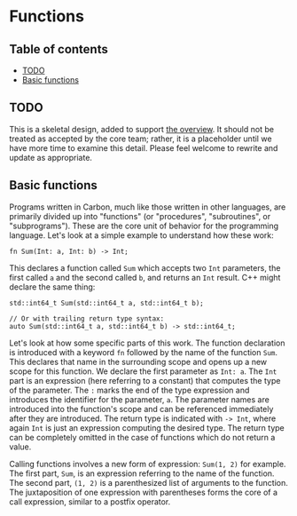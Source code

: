 # Functions

<!--
Part of the Carbon Language project, under the Apache License v2.0 with LLVM
Exceptions. See /LICENSE for license information.
SPDX-License-Identifier: Apache-2.0 WITH LLVM-exception
-->

## Table of contents

<!-- toc -->

-   [TODO](#todo)
-   [Basic functions](#basic-functions)

<!-- tocstop -->

## TODO

This is a skeletal design, added to support [the overview](README.md). It should
not be treated as accepted by the core team; rather, it is a placeholder until
we have more time to examine this detail. Please feel welcome to rewrite and
update as appropriate.

## Basic functions

Programs written in Carbon, much like those written in other languages, are
primarily divided up into "functions" (or "procedures", "subroutines", or
"subprograms"). These are the core unit of behavior for the programming
language. Let's look at a simple example to understand how these work:

```
fn Sum(Int: a, Int: b) -> Int;
```

This declares a function called `Sum` which accepts two `Int` parameters, the
first called `a` and the second called `b`, and returns an `Int` result. C++
might declare the same thing:

```
std::int64_t Sum(std::int64_t a, std::int64_t b);

// Or with trailing return type syntax:
auto Sum(std::int64_t a, std::int64_t b) -> std::int64_t;
```

Let's look at how some specific parts of this work. The function declaration is
introduced with a keyword `fn` followed by the name of the function `Sum`. This
declares that name in the surrounding scope and opens up a new scope for this
function. We declare the first parameter as `Int: a`. The `Int` part is an
expression (here referring to a constant) that computes the type of the
parameter. The `:` marks the end of the type expression and introduces the
identifier for the parameter, `a`. The parameter names are introduced into the
function's scope and can be referenced immediately after they are introduced.
The return type is indicated with `-> Int`, where again `Int` is just an
expression computing the desired type. The return type can be completely omitted
in the case of functions which do not return a value.

Calling functions involves a new form of expression: `Sum(1, 2)` for example.
The first part, `Sum`, is an expression referring to the name of the function.
The second part, `(1, 2)` is a parenthesized list of arguments to the function.
The juxtaposition of one expression with parentheses forms the core of a call
expression, similar to a postfix operator.
